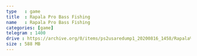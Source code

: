 ```yaml
---
type   : game
title  : Rapala Pro Bass Fishing
name   : Rapala Pro Bass Fishing
categories: [game]
telegram : 1400
drive : https://archive.org/0/items/ps2usaredump1_20200816_1458/Rapala%20Pro%20Bass%20Fishing.7z
size : 588 MB
---
```




